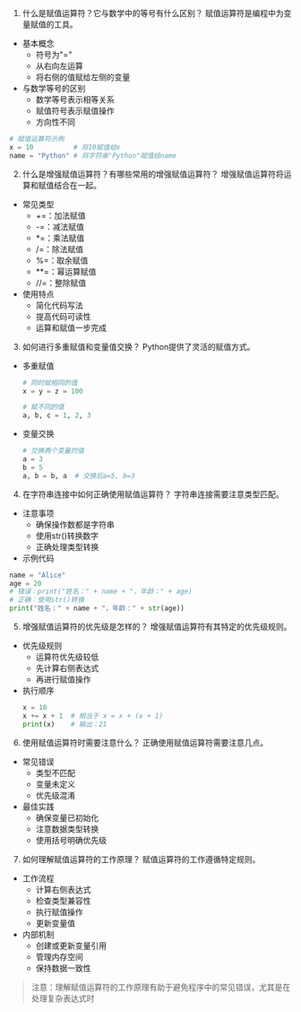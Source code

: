 1. 什么是赋值运算符？它与数学中的等号有什么区别？
赋值运算符是编程中为变量赋值的工具。
- 基本概念
    - 符号为"="
    - 从右向左运算
    - 将右侧的值赋给左侧的变量
- 与数学等号的区别
    - 数学等号表示相等关系
    - 赋值符号表示赋值操作
    - 方向性不同

```python
# 赋值运算符示例
x = 10          # 将10赋值给x
name = "Python" # 将字符串"Python"赋值给name
```

2. 什么是增强赋值运算符？有哪些常用的增强赋值运算符？
增强赋值运算符将运算和赋值结合在一起。
- 常见类型
    - +=：加法赋值
    - -=：减法赋值
    - *=：乘法赋值
    - /=：除法赋值
    - %=：取余赋值
    - **=：幂运算赋值
    - //=：整除赋值
- 使用特点
    - 简化代码写法
    - 提高代码可读性
    - 运算和赋值一步完成

3. 如何进行多重赋值和变量值交换？
Python提供了灵活的赋值方式。
- 多重赋值
    ```python
    # 同时赋相同的值
    x = y = z = 100
    
    # 赋不同的值
    a, b, c = 1, 2, 3
    ```
- 变量交换
    ```python
    # 交换两个变量的值
    a = 3
    b = 5
    a, b = b, a  # 交换后a=5, b=3
    ```

4. 在字符串连接中如何正确使用赋值运算符？
字符串连接需要注意类型匹配。
- 注意事项
    - 确保操作数都是字符串
    - 使用str()转换数字
    - 正确处理类型转换
- 示例代码
```python
name = "Alice"
age = 20
# 错误：print("姓名：" + name + "，年龄：" + age)
# 正确：使用str()转换
print("姓名：" + name + "，年龄：" + str(age))
```

5. 增强赋值运算符的优先级是怎样的？
增强赋值运算符有其特定的优先级规则。
- 优先级规则
    - 运算符优先级较低
    - 先计算右侧表达式
    - 再进行赋值操作
- 执行顺序
    ```python
    x = 10
    x += x + 1  # 相当于 x = x + (x + 1)
    print(x)    # 输出：21
    ```

6. 使用赋值运算符时需要注意什么？
正确使用赋值运算符需要注意几点。
- 常见错误
    - 类型不匹配
    - 变量未定义
    - 优先级混淆
- 最佳实践
    - 确保变量已初始化
    - 注意数据类型转换
    - 使用括号明确优先级

7. 如何理解赋值运算符的工作原理？
赋值运算符的工作遵循特定规则。
- 工作流程
    - 计算右侧表达式
    - 检查类型兼容性
    - 执行赋值操作
    - 更新变量值
- 内部机制
    - 创建或更新变量引用
    - 管理内存空间
    - 保持数据一致性

> 注意：理解赋值运算符的工作原理有助于避免程序中的常见错误，尤其是在处理复杂表达式时